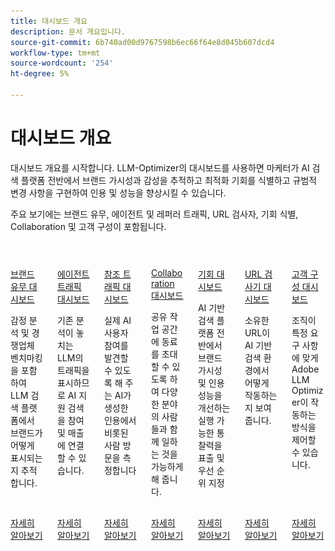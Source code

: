 ```yaml
---
title: 대시보드 개요
description: 문서 개요입니다.
source-git-commit: 6b740ad00d9767598b6ec66f64e8d045b607dcd4
workflow-type: tm+mt
source-wordcount: '254'
ht-degree: 5%

---
```



# 대시보드 개요

대시보드 개요를 시작합니다. LLM-Optimizer의 대시보드를 사용하면 마케터가 AI 검색 플랫폼 전반에서 브랜드 가시성과 감성을 추적하고 최적화 기회를 식별하고 규범적 변경 사항을 구현하여 인용 및 성능을 향상시킬 수 있습니다.

주요 보기에는 브랜드 유무, 에이전트 및 레퍼러 트래픽, URL 검사자, 기회 식별, Collaboration 및 고객 구성이 포함됩니다.

<!-- CARDS

* ./brand-presence.md
  {title= Brand presence dashboard}
  {image= /help/assets/overview/brand-presence-card.png}
  {description= Tracks how your brand appears across LLM search platforms, including sentiment analysis and competitor benchmarking.}
  {target=_blank}
  {cta=Learn more}
* ./agentic-traffic.md
  {title= Agentic traffic dashboard}
  {description= Surfaces traffic from LLMs that traditional analytics miss, helping you connect AI-assisted discovery to engagement and revenue.}
  {image= /help/assets/overview/agentic-traffic-card.png}
  {target=_blank}
  {cta=Learn more}
* ./referral-traffic.md
  {title= Referral traffic dashboard}
  {image= /help/assets/overview/referral-traffic-card.png}
  {description= Measures human visits that originate from AI-generated citations that let you discover actual AI user engagement}
  {target=_blank}
  {cta=Learn more}
* ./collaboration.md
  {title= Collaboration dashboard}
  {image= /help/assets/overview/collaboration-card.png}
  {description= Lets you enable cross-functional teamwork by allowing you to invite colleagues into a shared workspace.}
  {target=_blank}
  {cta=Learn more}
* ./opportunities.md
  {title= Opportunities dashboard}
  {image= /help/assets/overview/opportunities-card.png}
  {description= Surfaces and prioritizes actionable insights that improve brand visibility and citation performance across AI-powered search platforms}
  {target=_blank}
  {cta=Learn more}
* ./url-inspector.md
  {title= URL inspector dashboard}
  {image= /help/assets/overview/url-inspector-card.png}
  {description= Gives you visibility into how your owned URLs are performing in AI-driven search environments.}
  {target=_blank}
  {cta=Learn more}
* ./customer-configuration.md
  {title= Customer Configuration dashboard}
  {image= /help/assets/overview/customer-configuration-card.png}
  {description= Lets organizations control how the Adobe LLM Optimizer operates for their specific needs.}
  {target=_blank}
  {cta=Learn more}

-->
<!-- START CARDS HTML - DO NOT MODIFY BY HAND -->
<div class="columns">
    <div class="column is-half-tablet is-half-desktop is-one-third-widescreen" aria-label="Brand presence dashboard">
        <div class="card" style="height: 100%; display: flex; flex-direction: column; height: 100%;">
            <div class="card-image">
                <figure class="image x-is-16by9">
                    <a href="./brand-presence.md" title="브랜드 유무 대시보드" target="_blank" rel="referrer">
                        <img class="is-bordered-r-small" src="/help/assets/overview/brand-presence-card.png" alt="브랜드 유무 대시보드"
                             style="width: 100%; aspect-ratio: 16 / 9; object-fit: cover; overflow: hidden; display: block; margin: auto;">
                    </a>
                </figure>
            </div>
            <div class="card-content is-padded-small" style="display: flex; flex-direction: column; flex-grow: 1; justify-content: space-between;">
                <div class="top-card-content">
                    <p class="headline is-size-6 has-text-weight-bold">
                        <a href="./brand-presence.md" target="_blank" rel="referrer" title="브랜드 유무 대시보드">브랜드 유무 대시보드</a>
                    </p>
                    <p class="is-size-6">감정 분석 및 경쟁업체 벤치마킹을 포함하여 LLM 검색 플랫폼에서 브랜드가 어떻게 표시되는지 추적합니다.</p>
                </div>
                <a href="./brand-presence.md" target="_blank" rel="referrer" class="spectrum-Button spectrum-Button--outline spectrum-Button--primary spectrum-Button--sizeM" style="align-self: flex-start; margin-top: 1rem;">
                    <span class="spectrum-Button-label has-no-wrap has-text-weight-bold">자세히 알아보기</span>
                </a>
            </div>
        </div>
    </div>
    <div class="column is-half-tablet is-half-desktop is-one-third-widescreen" aria-label="Agentic traffic dashboard">
        <div class="card" style="height: 100%; display: flex; flex-direction: column; height: 100%;">
            <div class="card-image">
                <figure class="image x-is-16by9">
                    <a href="./agentic-traffic.md" title="에이전트 트래픽 대시보드" target="_blank" rel="referrer">
                        <img class="is-bordered-r-small" src="/help/assets/overview/agentic-traffic-card.png" alt="에이전트 트래픽 대시보드"
                             style="width: 100%; aspect-ratio: 16 / 9; object-fit: cover; overflow: hidden; display: block; margin: auto;">
                    </a>
                </figure>
            </div>
            <div class="card-content is-padded-small" style="display: flex; flex-direction: column; flex-grow: 1; justify-content: space-between;">
                <div class="top-card-content">
                    <p class="headline is-size-6 has-text-weight-bold">
                        <a href="./agentic-traffic.md" target="_blank" rel="referrer" title="에이전트 트래픽 대시보드">에이전트 트래픽 대시보드</a>
                    </p>
                    <p class="is-size-6">기존 분석이 놓치는 LLM의 트래픽을 표시하므로 AI 지원 검색을 참여 및 매출에 연결할 수 있습니다.</p>
                </div>
                <a href="./agentic-traffic.md" target="_blank" rel="referrer" class="spectrum-Button spectrum-Button--outline spectrum-Button--primary spectrum-Button--sizeM" style="align-self: flex-start; margin-top: 1rem;">
                    <span class="spectrum-Button-label has-no-wrap has-text-weight-bold">자세히 알아보기</span>
                </a>
            </div>
        </div>
    </div>
    <div class="column is-half-tablet is-half-desktop is-one-third-widescreen" aria-label="Referral traffic dashboard">
        <div class="card" style="height: 100%; display: flex; flex-direction: column; height: 100%;">
            <div class="card-image">
                <figure class="image x-is-16by9">
                    <a href="./referral-traffic.md" title="참조 트래픽 대시보드" target="_blank" rel="referrer">
                        <img class="is-bordered-r-small" src="/help/assets/overview/referral-traffic-card.png" alt="참조 트래픽 대시보드"
                             style="width: 100%; aspect-ratio: 16 / 9; object-fit: cover; overflow: hidden; display: block; margin: auto;">
                    </a>
                </figure>
            </div>
            <div class="card-content is-padded-small" style="display: flex; flex-direction: column; flex-grow: 1; justify-content: space-between;">
                <div class="top-card-content">
                    <p class="headline is-size-6 has-text-weight-bold">
                        <a href="./referral-traffic.md" target="_blank" rel="referrer" title="참조 트래픽 대시보드">참조 트래픽 대시보드</a>
                    </p>
                    <p class="is-size-6">실제 AI 사용자 참여를 발견할 수 있도록 해 주는 AI가 생성한 인용에서 비롯된 사람 방문을 측정합니다</p>
                </div>
                <a href="./referral-traffic.md" target="_blank" rel="referrer" class="spectrum-Button spectrum-Button--outline spectrum-Button--primary spectrum-Button--sizeM" style="align-self: flex-start; margin-top: 1rem;">
                    <span class="spectrum-Button-label has-no-wrap has-text-weight-bold">자세히 알아보기</span>
                </a>
            </div>
        </div>
    </div>
    <div class="column is-half-tablet is-half-desktop is-one-third-widescreen" aria-label="Collaboration dashboard">
        <div class="card" style="height: 100%; display: flex; flex-direction: column; height: 100%;">
            <div class="card-image">
                <figure class="image x-is-16by9">
                    <a href="./collaboration.md" title="Collaboration 대시보드" target="_blank" rel="referrer">
                        <img class="is-bordered-r-small" src="/help/assets/overview/collaboration-card.png" alt="Collaboration 대시보드"
                             style="width: 100%; aspect-ratio: 16 / 9; object-fit: cover; overflow: hidden; display: block; margin: auto;">
                    </a>
                </figure>
            </div>
            <div class="card-content is-padded-small" style="display: flex; flex-direction: column; flex-grow: 1; justify-content: space-between;">
                <div class="top-card-content">
                    <p class="headline is-size-6 has-text-weight-bold">
                        <a href="./collaboration.md" target="_blank" rel="referrer" title="Collaboration 대시보드">Collaboration 대시보드</a>
                    </p>
                    <p class="is-size-6">공유 작업 공간에 동료를 초대할 수 있도록 하여 다양한 분야의 사람들과 함께 일하는 것을 가능하게 해 줍니다.</p>
                </div>
                <a href="./collaboration.md" target="_blank" rel="referrer" class="spectrum-Button spectrum-Button--outline spectrum-Button--primary spectrum-Button--sizeM" style="align-self: flex-start; margin-top: 1rem;">
                    <span class="spectrum-Button-label has-no-wrap has-text-weight-bold">자세히 알아보기</span>
                </a>
            </div>
        </div>
    </div>
    <div class="column is-half-tablet is-half-desktop is-one-third-widescreen" aria-label="Opportunities dashboard">
        <div class="card" style="height: 100%; display: flex; flex-direction: column; height: 100%;">
            <div class="card-image">
                <figure class="image x-is-16by9">
                    <a href="./opportunities.md" title="영업 기회 대시보드" target="_blank" rel="referrer">
                        <img class="is-bordered-r-small" src="/help/assets/overview/opportunities-card.png" alt="영업 기회 대시보드"
                             style="width: 100%; aspect-ratio: 16 / 9; object-fit: cover; overflow: hidden; display: block; margin: auto;">
                    </a>
                </figure>
            </div>
            <div class="card-content is-padded-small" style="display: flex; flex-direction: column; flex-grow: 1; justify-content: space-between;">
                <div class="top-card-content">
                    <p class="headline is-size-6 has-text-weight-bold">
                        <a href="./opportunities.md" target="_blank" rel="referrer" title="영업 기회 대시보드">기회 대시보드</a>
                    </p>
                    <p class="is-size-6">AI 기반 검색 플랫폼 전반에서 브랜드 가시성 및 인용 성능을 개선하는 실행 가능한 통찰력을 표출 및 우선 순위 지정</p>
                </div>
                <a href="./opportunities.md" target="_blank" rel="referrer" class="spectrum-Button spectrum-Button--outline spectrum-Button--primary spectrum-Button--sizeM" style="align-self: flex-start; margin-top: 1rem;">
                    <span class="spectrum-Button-label has-no-wrap has-text-weight-bold">자세히 알아보기</span>
                </a>
            </div>
        </div>
    </div>
    <div class="column is-half-tablet is-half-desktop is-one-third-widescreen" aria-label="URL inspector dashboard">
        <div class="card" style="height: 100%; display: flex; flex-direction: column; height: 100%;">
            <div class="card-image">
                <figure class="image x-is-16by9">
                    <a href="./url-inspector.md" title="URL 관리자 대시보드" target="_blank" rel="referrer">
                        <img class="is-bordered-r-small" src="/help/assets/overview/url-inspector-card.png" alt="URL 관리자 대시보드"
                             style="width: 100%; aspect-ratio: 16 / 9; object-fit: cover; overflow: hidden; display: block; margin: auto;">
                    </a>
                </figure>
            </div>
            <div class="card-content is-padded-small" style="display: flex; flex-direction: column; flex-grow: 1; justify-content: space-between;">
                <div class="top-card-content">
                    <p class="headline is-size-6 has-text-weight-bold">
                        <a href="./url-inspector.md" target="_blank" rel="referrer" title="URL 관리자 대시보드">URL 검사기 대시보드</a>
                    </p>
                    <p class="is-size-6">소유한 URL이 AI 기반 검색 환경에서 어떻게 작동하는지 보여 줍니다.</p>
                </div>
                <a href="./url-inspector.md" target="_blank" rel="referrer" class="spectrum-Button spectrum-Button--outline spectrum-Button--primary spectrum-Button--sizeM" style="align-self: flex-start; margin-top: 1rem;">
                    <span class="spectrum-Button-label has-no-wrap has-text-weight-bold">자세히 알아보기</span>
                </a>
            </div>
        </div>
    </div>
    <div class="column is-half-tablet is-half-desktop is-one-third-widescreen" aria-label="Customer Configuration dashboard">
        <div class="card" style="height: 100%; display: flex; flex-direction: column; height: 100%;">
            <div class="card-image">
                <figure class="image x-is-16by9">
                    <a href="./customer-configuration.md" title="고객 구성 대시보드" target="_blank" rel="referrer">
                        <img class="is-bordered-r-small" src="/help/assets/overview/customer-configuration-card.png" alt="고객 구성 대시보드"
                             style="width: 100%; aspect-ratio: 16 / 9; object-fit: cover; overflow: hidden; display: block; margin: auto;">
                    </a>
                </figure>
            </div>
            <div class="card-content is-padded-small" style="display: flex; flex-direction: column; flex-grow: 1; justify-content: space-between;">
                <div class="top-card-content">
                    <p class="headline is-size-6 has-text-weight-bold">
                        <a href="./customer-configuration.md" target="_blank" rel="referrer" title="고객 구성 대시보드">고객 구성 대시보드</a>
                    </p>
                    <p class="is-size-6">조직이 특정 요구 사항에 맞게 Adobe LLM Optimizer이 작동하는 방식을 제어할 수 있습니다.</p>
                </div>
                <a href="./customer-configuration.md" target="_blank" rel="referrer" class="spectrum-Button spectrum-Button--outline spectrum-Button--primary spectrum-Button--sizeM" style="align-self: flex-start; margin-top: 1rem;">
                    <span class="spectrum-Button-label has-no-wrap has-text-weight-bold">자세히 알아보기</span>
                </a>
            </div>
        </div>
    </div>
</div>
<!-- END CARDS HTML - DO NOT MODIFY BY HAND -->


